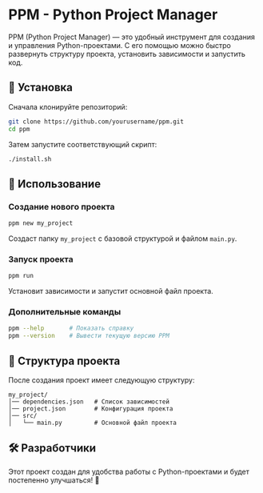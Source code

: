 # PPM - Python Project Manager

PPM (Python Project Manager) — это удобный инструмент для создания и управления Python-проектами. С его помощью можно быстро развернуть структуру проекта, установить зависимости и запустить код.

## 🚀 Установка

Сначала клонируйте репозиторий:
```sh
git clone https://github.com/yourusername/ppm.git
cd ppm
```

Затем запустите соответствующий скрипт:

```sh
./install.sh
```

## 🔧 Использование

### Создание нового проекта
```sh
ppm new my_project
```
Создаст папку `my_project` с базовой структурой и файлом `main.py`.

### Запуск проекта
```sh
ppm run
```
Установит зависимости и запустит основной файл проекта.

### Дополнительные команды
```sh
ppm --help       # Показать справку
ppm --version    # Вывести текущую версию PPM
```

## 📂 Структура проекта
После создания проект имеет следующую структуру:
```
my_project/
│── dependencies.json   # Список зависимостей
│── project.json        # Конфигурация проекта
│── src/
│   └── main.py         # Основной файл проекта
```

## 🛠 Разработчики
Этот проект создан для удобства работы с Python-проектами и будет постепенно улучшаться! 🚀

